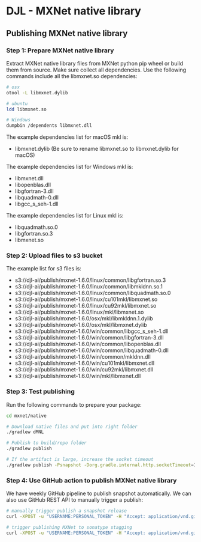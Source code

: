 # DJL - MXNet native library

## Publishing MXNet native library

### Step 1: Prepare MXNet native library

Extract MXNet native library files from MXNet python pip wheel or build them from source.
Make sure collect all dependencies. Use the following commands include all the libmxnet.so dependencies:
```bash
# osx
otool -L libmxnet.dylib

# ubuntu
ldd libmxnet.so

# Windows
dumpbin /dependents libmxnet.dll
```

The example dependencies list for macOS mkl is:
- libmxnet.dylib (Be sure to rename libmxnet.so to libmxnet.dylib for macOS)

The example dependencies list for Windows mkl is:
- libmxnet.dll
- libopenblas.dll
- libgfortran-3.dll
- libquadmath-0.dll
- libgcc_s_seh-1.dll

The example dependencies list for Linux mkl is:
- libquadmath.so.0
- libgfortran.so.3
- libmxnet.so


### Step 2: Upload files to s3 bucket

The example list for s3 files is: 
- s3://djl-ai/publish/mxnet-1.6.0/linux/common/libgfortran.so.3
- s3://djl-ai/publish/mxnet-1.6.0/linux/common/libmkldnn.so.1
- s3://djl-ai/publish/mxnet-1.6.0/linux/common/libquadmath.so.0
- s3://djl-ai/publish/mxnet-1.6.0/linux/cu101mkl/libmxnet.so
- s3://djl-ai/publish/mxnet-1.6.0/linux/cu92mkl/libmxnet.so
- s3://djl-ai/publish/mxnet-1.6.0/linux/mkl/libmxnet.so
- s3://djl-ai/publish/mxnet-1.6.0/osx/mkl/libmkldnn.1.dylib
- s3://djl-ai/publish/mxnet-1.6.0/osx/mkl/libmxnet.dylib
- s3://djl-ai/publish/mxnet-1.6.0/win/common/libgcc_s_seh-1.dll
- s3://djl-ai/publish/mxnet-1.6.0/win/common/libgfortran-3.dll
- s3://djl-ai/publish/mxnet-1.6.0/win/common/libopenblas.dll
- s3://djl-ai/publish/mxnet-1.6.0/win/common/libquadmath-0.dll
- s3://djl-ai/publish/mxnet-1.6.0/win/common/mkldnn.dll
- s3://djl-ai/publish/mxnet-1.6.0/win/cu101mkl/libmxnet.dll
- s3://djl-ai/publish/mxnet-1.6.0/win/cu92mkl/libmxnet.dll
- s3://djl-ai/publish/mxnet-1.6.0/win/mkl/libmxnet.dll

### Step 3: Test publishing

Run the following commands to prepare your package:

```bash
cd mxnet/native

# Download native files and put into right folder
./gradlew dMNL

# Publish to build/repo folder
./gradlew publish

# If the artifact is large, increase the socket timeout
./gradlew publish -Psnapshot -Dorg.gradle.internal.http.socketTimeout=120000 -Dorg.gradle.internal.http.connectionTimeout=60000
```

### Step 4: Use GitHub action to publish MXNet native library

We have weekly GitHub pipeline to publish snapshot automatically. We can also use GitHub REST API to manually trigger a publish:

```bash
# manually trigger publish a snapshot release
curl -XPOST -u "USERNAME:PERSONAL_TOKEN" -H "Accept: application/vnd.github.everest-preview+json" -H "Content-Type: application/json" https://api.github.com/repos/USERNAME/RESPOSITORY_NAME/dispatches --data '{"event_type": “mxnet-snapshot-pub"}'

# trigger publishing MXNet to sonatype stagging
curl -XPOST -u "USERNAME:PERSONAL_TOKEN" -H "Accept: application/vnd.github.everest-preview+json" -H "Content-Type: application/json" https://api.github.com/repos/USERNAME/RESPOSITORY_NAME/dispatches --data '{"event_type": “mxnet-staging-pub"}'
```
